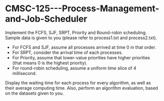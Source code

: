 # CMSC-125---Process-Management-and-Job-Scheduler
Implement the FCFS, SJF, SRPT, Priority and Round-robin scheduling. Sample data is given to you (please refer to process1.txt and process2.txt).

- For FCFS and SJF, assume all processes arrived at time 0 in that order.
- For SRPT, consider the arrival time of each processes.
- For Priority, assume that lower-value priorities have higher priorities (that means 0 is the highest priority).
- For round-robin scheduling, assume a uniform time slice of 4 millisecond.

Display the waiting time for each process for every algorithm, as well as their average computing time. Also, perform an algorithm evaluation, based on the datasets given to you.
